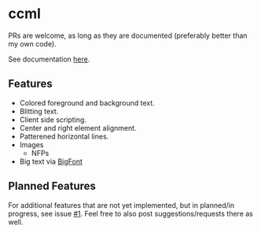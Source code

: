 # ccml

PRs are welcome, as long as they are documented (preferably better than my own code).

See documentation [here](https://selim042.github.io/ccml/docs/).

## Features
- Colored foreground and background text.
- Blitting text.
- Client side scripting.
- Center and right element alignment.
- Patterened horizontal lines.
- Images
  - NFPs
- Big text via [BigFont](https://pastebin.com/3LfWxRWh)

## Planned Features
For additional features that are not yet implemented, but in planned/in progress, see issue [#1](https://github.com/Selim042/ccml/issues/1).
Feel free to also post suggestions/requests there as well.